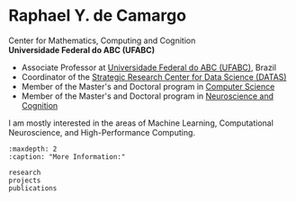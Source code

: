 # Raphael Y. de Camargo

Center for Mathematics, Computing and Cognition<br>
**Universidade Federal do ABC (UFABC)**
 

- Associate Professor at [Universidade Federal do ABC (UFABC)](https://www.ufabc.edu.br/), Brazil 
- Coordinator of the [Strategic Research Center for Data Science (DATAS)](https://datas.ufabc.edu.br/)
- Member of the Master's and Doctoral program in [Computer Science](https://neuro.ufabc.edu.br/)
- Member of the Master's and Doctoral program in [Neuroscience and Cognition](https://poscomp.ufabc.edu.br/)

I am mostly interested in the areas of Machine Learning, Computational Neuroscience, and 
High-Performance Computing.


```{toctree}
:maxdepth: 2
:caption: "More Information:"
   
research
projects
publications
```